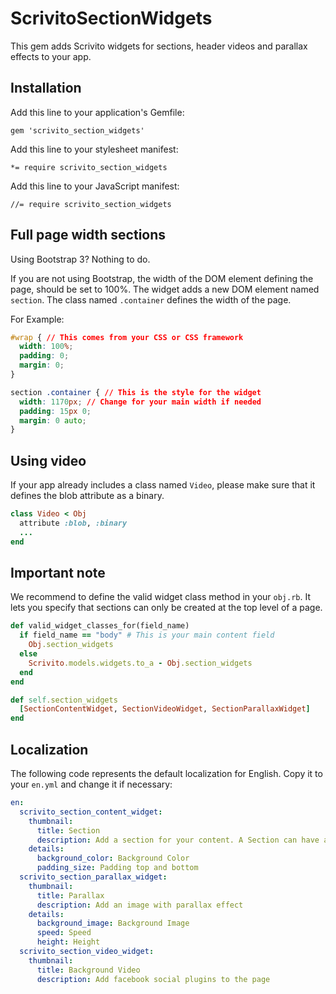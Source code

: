 # ScrivitoSectionWidgets

This gem adds Scrivito widgets for sections, header videos and parallax effects to your app.

## Installation

Add this line to your application's Gemfile:

    gem 'scrivito_section_widgets'

Add this line to your stylesheet manifest:

    *= require scrivito_section_widgets

Add this line to your JavaScript manifest:

    //= require scrivito_section_widgets

## Full page width sections

Using Bootstrap 3? Nothing to do.

If you are not using Bootstrap, the width of the DOM element defining the page, should be set to 100%.
The widget adds a new DOM element named `section`. The class named `.container` defines the width of the page.

For Example:

```css
#wrap { // This comes from your CSS or CSS framework
  width: 100%;
  padding: 0;
  margin: 0;
}

section .container { // This is the style for the widget
  width: 1170px; // Change for your main width if needed
  padding: 15px 0;
  margin: 0 auto;
}
```
## Using video

If your app already includes a class named `Video`, please make sure that it defines the blob attribute as a binary.

```ruby
class Video < Obj
  attribute :blob, :binary
  ...
end
```

## Important note

We recommend to define the valid widget class method in your `obj.rb`. It lets you specify that sections can only be created at the top level of a page.

```ruby
def valid_widget_classes_for(field_name)
  if field_name == "body" # This is your main content field
    Obj.section_widgets
  else
    Scrivito.models.widgets.to_a - Obj.section_widgets
  end
end

def self.section_widgets
  [SectionContentWidget, SectionVideoWidget, SectionParallaxWidget]
end
```

## Localization

The following code represents the default localization for English. Copy it to your `en.yml` and change it if necessary:

```yaml
en:
  scrivito_section_content_widget:
    thumbnail:
      title: Section
      description: Add a section for your content. A Section can have a Background color to seperate some content
    details:
      background_color: Background Color
      padding_size: Padding top and bottom
  scrivito_section_parallax_widget:
    thumbnail:
      title: Parallax
      description: Add an image with parallax effect
    details:
      background_image: Background Image
      speed: Speed
      height: Height
  scrivito_section_video_widget:
    thumbnail:
      title: Background Video
      description: Add facebook social plugins to the page
```
